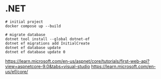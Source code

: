 # .NET

```
# initial project
docker compose up --build

# migrate database
dotnet tool install --global dotnet-ef
dotnet ef migrations add InitialCreate
dotnet ef database update
dotnet ef database update 0
```

https://learn.microsoft.com/en-us/aspnet/core/tutorials/first-web-api?view=aspnetcore-9.0&tabs=visual-studio
https://learn.microsoft.com/en-us/ef/core/